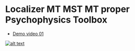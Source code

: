 # Localizer MT MST MT proper Psychophysics Toolbox

- [Demo video 01](https://youtu.be/8zzTYlyTxxU)

[![alt text](https://img.youtube.com/vi/8zzTYlyTxxU/0.jpg)](https://youtu.be/8zzTYlyTxxU)
